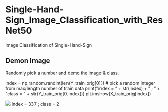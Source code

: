 # Single-Hand-Sign_Image_Classification_with_ResNet50
Image Classification of Single-Hand-Sign
  
## Demon Image
Randomly pick a number and demo the image & class. 
  
index = np.random.randint(len(Y_train_orig[0])) # pick a random integer from max/length number of train data
print("index = " + str(index) + " ; " + "class = " + str(Y_train_orig[0,index]))
plt.imshow(X_train_orig[index])
  
![](images/.png)
index = 337 ; class = 2 
